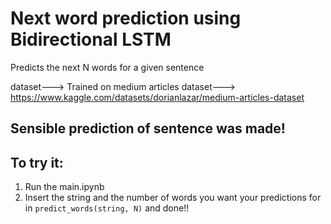 # Next word prediction using Bidirectional LSTM

 Predicts the next N words for a given sentence

dataset---> Trained on medium articles dataset---> https://www.kaggle.com/datasets/dorianlazar/medium-articles-dataset

## Sensible prediction of sentence was made!

## To try it:
1. Run the main.ipynb
2. Insert the string and the number of words you want your predictions for in ```predict_words(string, N)```
and done!!

